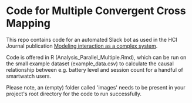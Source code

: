 # Code for Multiple Convergent Cross Mapping

This repo contains code for an automated Slack bot as used in the HCI Journal publication [Modeling interaction as a complex system](https://www.tandfonline.com/doi/full/10.1080/07370024.2020.1715221).

Code is offered in R (Analysis_Parallel_Multiple.Rmd), which can be run on the small example dataset (example_data.csv) to calculate the causal relationship between e.g. battery level and session count for a handful of smartwatch users.

Please note, an (empty) folder called 'images' needs to be present in your project's root directory for the code to run successfully.
